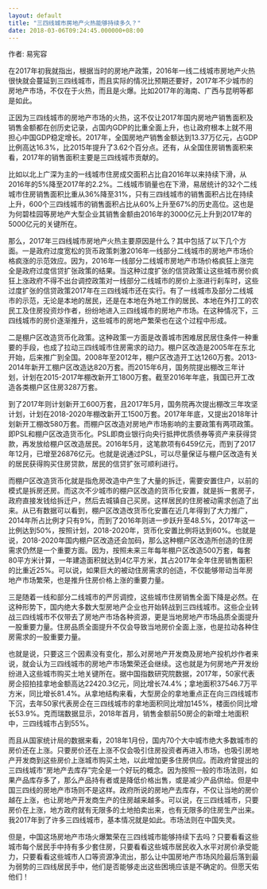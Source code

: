 ```yaml
---
layout: default
title: "三四线城市房地产火热能够持续多久？"
date: 2018-03-06T09:24:45.000000+08:00
---
```


作者: 易宪容

在2017年初我就指出，根据当时的房地产政策，2016年一线二线城市房地产火热很快就会蔓延到三四线城市，而且实际的情况比预期还要好，2017年不少城市的房地产市场，不仅在于火热，而且是火爆。比如2017年的海南、广西与昆明等都是如此。

正因为三四线城市的房地产市场的火热，这不仅让2017年国内房地产销售面积及销售金额都在创历史记录，占国内GDP的比重全面上升，也让政府根本上就不用担心中国GDP稳定增长。2017年，全国房地产销售金额达到13.37万亿元，占GDP比例高达16.3%，比2015年提升了3.62个百分点。还有，从全国住房销售面积来看，2017年的销售面积主要是三四线城市贡献的。

比如以北上广深为主的一线城市住房成交面积占比自2016年以来持续下滑，从2016年的5%降至2017年的2.2%。二线城市销量也在下滑，易居统计的32个二线城市住房销售面积比重从36%降至31%，只有三四线城市的销售面积占比在持续上升，600个三四线城市的销售面积占比从60%上升至67%的历史高位。这也是为何碧桂园等房地产大型企业其销售金额由2016年的3000亿元上升到2017年的5000亿元的关键所在。

那么，2017年三四线城市房地产火热主要原因是什么？其中包括了以下几个方面。一是政府过度宽松的货币政策刺激2016年一线部分二线城市的房地产市场价格疯涨的示范效应。因为，2016年一线部分二线城市房地产市场价格疯狂上涨完全是政府过度信贷扩张政策的结果。当这种过度扩张的信贷政策让这些城市房价疯狂上涨政府不得不出台调控政策对一线部分二线城市的房价上涨进行刹车时，这些过度扩张的信贷政策2017年在三四线城市还在实行。有了一线城市及部分二线城市的示范，无论是本地的居民，还是在本地在外地工作的居民、本地在外打工的农民工及住房投资炒作者，纷纷地进入三四线城市的房地产市场。在这种情况下，三四线城市的房价逐渐推升，这些城市的房地产繁荣也在这个过程中形成。

二是棚户区改造货币化政策。这种政策一方面是改善城市困难居民居住条件一种重要的手段，也成了拉动三四线城市住房需求的动力。棚户区改造是2005年在东北开始，后来推广到全国。2008年至2012年，棚户区改造开工达1260万套。2013-2014年新开工棚户区改造达820万套。而2015年6月，国务院提出棚改三年计划，计划在2015-2017年棚改新开工1800万套。截至2016年年底，我国已开工改造各类棚户区住房3287万套。

到了2017年则计划新开工600万套，且2017年5月，国务院再次提出棚改三年攻坚计划，计划在2018-2020年棚改新开工1500万套。2017年年底，又提出2018年计划新开工棚改580万套。而棚户区改造对房地产市场影响的主要政策有两项政策。即PSL和棚户区改造货币化。PSL即商业银行向央行抵押优质债券等资产来获得贷款，再发放给棚户区改造居民。2016年5月，这笔款项有6459亿元，而到了2017年12月，已增至26876亿元。也就是说通过PSL，可以尽量保证与棚户区改造有关的居民获得购买住房贷款，居民的信贷扩张可顺利进行。

而棚户区改造货币化就是指危房改造中产生了大量的拆迁，需要安置住户，以前的模式是拆房还房。而这次不少城市的棚户区改造的货币化安置，就是拆一套房子，政府直接发钱给拆迁户，然后去城镇自己买房。这样居民的住房被动需求创造了出来。从已有数据可以看到，棚户区改造改货币化安置在近几年得到了大力推广，2014年所占比例才只有9%，而到了2016年则进一步跃升至48.5%，2017年这一比例达到50%，按照计划，2018-2020年，货币化安置比例将达到60%。也就是说，2018-2020年国内棚户区改造还会加码，那么这种棚户区改造所创造的住房需求仍然是一个重要方面。因为，按照未来三年每年棚户区改造500万套，每套80平方米计算，一年建造面积就达到4亿平方米，其占2017年全年住房销售面积的比重近25%。可以说，如果巨大的被动住房需求的创造，不仅能够带动当年房地产市场繁荣，也是推升住房价格上涨的重要力量。

三是随着一线和部分二线城市的严厉调控，这些城市住房销售全面下降是必然。在这种形势下，国内绝大多数大型房地产企业也开始转战到三四线城市。这些企业转战三四线城市不仅带去了房地产市场各种资源，更是当地房地产市场品质全面提升一股重要力量。住房品质全面提升不仅会导致当地房价全面上涨，也是拉动各种住房需求的一股重要力量。

也就是说，只要这三个因素没有变化，那么对房地产开发商及房地产投机炒作者来说，就会认为三四线城市的房地产市场繁荣还会继续。这也就是为何房地产开发纷纷进入这些城市购买土地关键所在。据中国指数研究院数据，2017年，50家代表房企招拍挂拿地金额高达22420.3亿元，同比增长74.4%；拿地面积37546.7万平方米，同比增长81.4%。从拿地结构来看，大型房企的拿地重点正在向三四线城市下沉，去年50家代表房企在三四线城市的拿地面积同比增加145%，楼面价同比增长53.9%。克而瑞数据显示，2018年首月，销售金额前50房企的新增土地面积中，三四线城市占到55%。

而且从国家统计局的数据来看，2018年1月份，国内70个大中城市绝大多数城市的房价还在上涨。只要房价还在上涨不仅会吸引住房投资者再进入市场，也吸引房地产开发商到这些房价上涨城市购买土地，以此增加更多住房供应。而政府曾提出的三四线城市“房地产去库存”完全是一个好玩的概念。因为按照一般的市场法则，如果产品库存多了，那么产品持有者或是降低价格出售，或是减少产品供给。但是中国三四线的房地产市场则不是这样。政府所说的房地产去库存，不仅让当地的房价越在上涨，也让房地产开发商生产的住房越来越多。可以说，在三四线城市，只要房价在上涨，地方政府就有无限多的土地拍卖出来，也有无限多的住房生产出来。我2017年到了许多三四线城市，基本情况就是如此。市场法则在中国失灵。

但是，中国这场房地产市场火爆繁荣在三四线城市能够持续下去吗？只要看看这些城市每个居民手中持有多少套住房，只要看看这些城市居民收入水平对房价承受能力，只要看看这些城市人口等资源净流出，那么让中国房地产市场风险最后落到最为弱势的三四线居民手中，他们是否能够走出这些困境应该是不确定的。但愿天佑他们！

